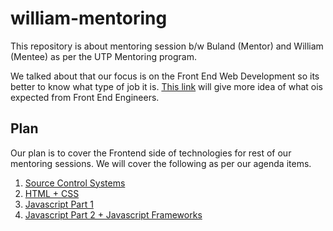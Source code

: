 # william-mentoring

This repository is about mentoring session b/w Buland (Mentor) and William (Mentee) as per the UTP Mentoring program.

We talked about that our focus is on the Front End Web Development so its better to know what type of job it is. [This link](https://www.coursera.org/articles/front-end-developer) will give more idea of what ois expected from Front End Engineers.

## Plan
Our plan is to cover the Frontend side of technologies for rest of our mentoring sessions. We will cover the following as per our agenda items.

1. [Source Control Systems](./sourcecontrolsystems/README.md)
2. [HTML + CSS](./html-css/README.md)
3. [Javascript Part 1](./javascript/README.md)
4. [Javascript Part 2 + Javascript Frameworks](./javascript/README.md)
